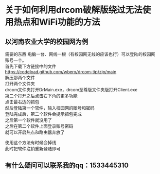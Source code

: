 关于如何利用drcom破解版绕过无法使用热点和WiFi功能的方法
===
以河南农业大学的校园网为例
----
需要的东西:电脑一台、网线一根（有校园网无线的应该也行）可以登陆的校园网账号一个。<br>
首先下载下方链接中的文件<br>
https://codeload.github.com/wbero/drcom-tip/zip/main<br>
解压那两个文件<br>
打开两个文件夹<br>
drcom文件夹打开DrMain.exe，drcom至尊版文件夹版打开Client.exe<br>
第二个打开之后点击右下角的更多功能<br>
点击最右边的抓包<br>
然后登陆第一个软件，输入校园网的账号和密码<br>
登陆完成后，第二个软件会提示抓包完成<br>
之后第一个软件就没用了<br>
之后在第二个软件上面登录账号密码<br>
就可以开启热点和路由器奔放了<br>



使用这个方法有时候会掉线<br>
此时把软件注销重新登陆即可<br>


有什么疑问可以联系我的qq：1533445310
-----
